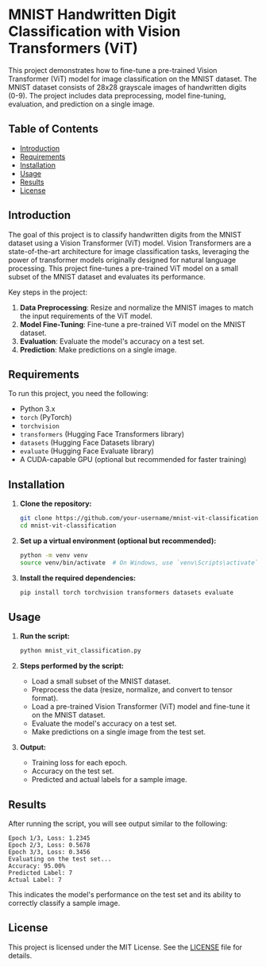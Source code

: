 # MNIST Handwritten Digit Classification with Vision Transformers (ViT)

This project demonstrates how to fine-tune a pre-trained Vision Transformer (ViT) model for image classification on the MNIST dataset. The MNIST dataset consists of 28x28 grayscale images of handwritten digits (0-9). The project includes data preprocessing, model fine-tuning, evaluation, and prediction on a single image.

## Table of Contents
- [Introduction](#introduction)
- [Requirements](#requirements)
- [Installation](#installation)
- [Usage](#usage)
- [Results](#results)
- [License](#license)

## Introduction

The goal of this project is to classify handwritten digits from the MNIST dataset using a Vision Transformer (ViT) model. Vision Transformers are a state-of-the-art architecture for image classification tasks, leveraging the power of transformer models originally designed for natural language processing. This project fine-tunes a pre-trained ViT model on a small subset of the MNIST dataset and evaluates its performance.

Key steps in the project:
1. **Data Preprocessing**: Resize and normalize the MNIST images to match the input requirements of the ViT model.
2. **Model Fine-Tuning**: Fine-tune a pre-trained ViT model on the MNIST dataset.
3. **Evaluation**: Evaluate the model's accuracy on a test set.
4. **Prediction**: Make predictions on a single image.

## Requirements

To run this project, you need the following:

- Python 3.x
- `torch` (PyTorch)
- `torchvision`
- `transformers` (Hugging Face Transformers library)
- `datasets` (Hugging Face Datasets library)
- `evaluate` (Hugging Face Evaluate library)
- A CUDA-capable GPU (optional but recommended for faster training)

## Installation

1. **Clone the repository:**
   ```bash
   git clone https://github.com/your-username/mnist-vit-classification.git
   cd mnist-vit-classification
   ```

2. **Set up a virtual environment (optional but recommended):**
   ```bash
   python -m venv venv
   source venv/bin/activate  # On Windows, use `venv\Scripts\activate`
   ```

3. **Install the required dependencies:**
   ```bash
   pip install torch torchvision transformers datasets evaluate
   ```

## Usage

1. **Run the script:**
   ```bash
   python mnist_vit_classification.py
   ```

2. **Steps performed by the script:**
   - Load a small subset of the MNIST dataset.
   - Preprocess the data (resize, normalize, and convert to tensor format).
   - Load a pre-trained Vision Transformer (ViT) model and fine-tune it on the MNIST dataset.
   - Evaluate the model's accuracy on a test set.
   - Make predictions on a single image from the test set.

3. **Output:**
   - Training loss for each epoch.
   - Accuracy on the test set.
   - Predicted and actual labels for a sample image.

## Results

After running the script, you will see output similar to the following:
```
Epoch 1/3, Loss: 1.2345
Epoch 2/3, Loss: 0.5678
Epoch 3/3, Loss: 0.3456
Evaluating on the test set...
Accuracy: 95.00%
Predicted Label: 7
Actual Label: 7
```

This indicates the model's performance on the test set and its ability to correctly classify a sample image.

## License

This project is licensed under the MIT License. See the [LICENSE](LICENSE) file for details.
